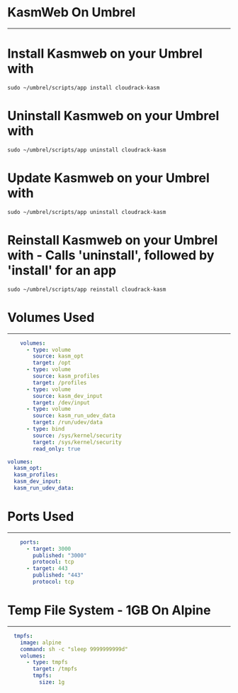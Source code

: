 # KasmWeb On Umbrel
---
# Install Kasmweb on your Umbrel with 
```shell
sudo ~/umbrel/scripts/app install cloudrack-kasm
```
# Uninstall Kasmweb on your Umbrel with 
```shell
sudo ~/umbrel/scripts/app uninstall cloudrack-kasm
```
# Update Kasmweb on your Umbrel with 
```shell
sudo ~/umbrel/scripts/app uninstall cloudrack-kasm
```
# Reinstall Kasmweb on your Umbrel with - Calls 'uninstall', followed by 'install' for an app
```shell
sudo ~/umbrel/scripts/app reinstall cloudrack-kasm
```
# Volumes Used
---
```yaml
    volumes:
      - type: volume
        source: kasm_opt
        target: /opt
      - type: volume
        source: kasm_profiles
        target: /profiles
      - type: volume
        source: kasm_dev_input
        target: /dev/input
      - type: volume
        source: kasm_run_udev_data
        target: /run/udev/data
      - type: bind
        source: /sys/kernel/security
        target: /sys/kernel/security
        read_only: true
```
```yaml
volumes:
  kasm_opt:
  kasm_profiles:
  kasm_dev_input:
  kasm_run_udev_data:
```
# Ports Used
---
```yaml
    ports:
      - target: 3000
        published: "3000"
        protocol: tcp
      - target: 443
        published: "443"
        protocol: tcp
```
# Temp File System - 1GB On Alpine
---
```yaml
  tmpfs:
    image: alpine
    command: sh -c "sleep 9999999999d"
    volumes:
      - type: tmpfs
        target: /tmpfs
        tmpfs:
          size: 1g
```
